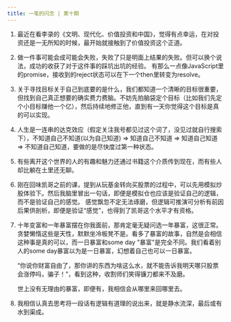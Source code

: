 ```yaml
---
title: 一笔的闪念 | 第十期 
---
```


1. 最近在看李录的《文明、现代化、价值投资和中国》，觉得有点幸运，在对投资还是一无所知的时候，最开始就接触到了价值投资这个正道。

2. 做一件事可能会成可能会失败，失败了只是明面上结果的失败。但可以换个说法，成功的收获了对于这件事的踩坑出坑的经验。
    有那么一点像JavaScript里的promise，接收到的reject状态可以在下一个then里转变为resolve。

3. 关于寻找目标关于自己到底要的是什么，我们都知道一个清晰的目标很重要，但找到自己真正想要的确实费力费脑。不妨先拍脑袋定个目标（比如我们先定个小目标赚他一个亿），然后持续地修正他，直到有一天你觉得这个目标是真的可以实现。

4. 人生是一连串的达克效应（假定关注我号都见过这个词了，没见过就自行搜索下），不知道自己不知道(以为自己知道) => 知道自己不知道 => 知道自己知道 => 不知道自己知道，要做的是尽快度过第一种状态。

5. 有些离开这个世界的人的有趣和魅力还通过书籍这个介质传到现在，而有些人却比躺在土里还无聊。

6. 刚在回味凯哥之前的课，提到从玩基金转向买股票的过程中，可以先用模拟炒股体验下。然后我脑里冒出一句话，即便是模拟仓也应该是验证自己的逻辑，而不是验证自己的感觉。
   感觉飘忽不定无法琢磨，但逻辑可推演可分析有前因后果供剖析，即便是验证“感觉”，也得到了凯哥这个水平才有资格。
   
7. 十年变富和一年暴富摆在你我面前，那肯定毫无疑问选一年暴富，这很正常。贪婪懒惰这些是天性，默默坐冷板凳不是。看多了暴富的故事，自然是会相信这种事是真的可以，而一日暴富和some day "暴富"是完全不同。我们看着别人的some day暴富以为是一日暴富，幻想着自己也可以一日暴富。
   
   “你说你财富自由了，那你讲的东西为啥这么水，就不能告诉我明天哪只股票会涨停吗，骗子！”，看到这种，收割师们笑得镰刀都来不及磨。
   
   世上没有无理由的暴富，即便有，我相信会从哪里来回哪里去。
   
8. 我相信认真去思考将一段话有逻辑有道理的说出来，就是静水流深，最后或有水到渠成。

<commonFooter-for-idea></commonFooter-for-idea>
